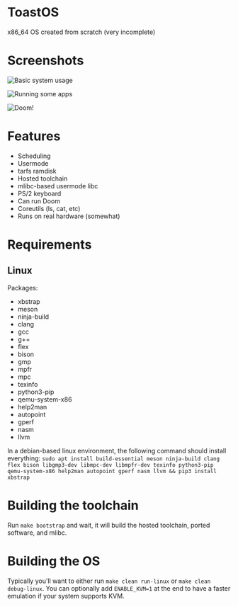 # ToastOS
x86_64 OS created from scratch (very incomplete)

# Screenshots

![Basic system usage](https://i.imgur.com/FpEcLRC.png)

![Running some apps](https://i.imgur.com/JtBnvwo.png)

![Doom!](https://i.imgur.com/UJlDDkt.jpg)

# Features

* Scheduling
* Usermode
* tarfs ramdisk
* Hosted toolchain
* mlibc-based usermode libc
* PS/2 keyboard
* Can run Doom
* Coreutils (ls, cat, etc)
* Runs on real hardware (somewhat)

# Requirements

## Linux

Packages:
* xbstrap
* meson
* ninja-build
* clang
* gcc
* g++
* flex
* bison
* gmp
* mpfr
* mpc
* texinfo
* python3-pip
* qemu-system-x86
* help2man
* autopoint
* gperf
* nasm
* llvm

In a debian-based linux environment, the following command should install everything:
`sudo apt install build-essential meson ninja-build clang flex bison libgmp3-dev libmpc-dev libmpfr-dev texinfo python3-pip qemu-system-x86 help2man autopoint gperf nasm llvm && pip3 install xbstrap`

# Building the toolchain

Run `make bootstrap` and wait, it will build the hosted toolchain, ported software, and mlibc.

# Building the OS

Typically you'll want to either run `make clean run-linux` or `make clean debug-linux`. You can optionally add `ENABLE_KVM=1` at the end to have a faster emulation if your system supports KVM.
